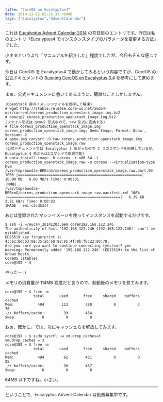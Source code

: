 ```yaml
---
title: "CoreOS on Eucalyptus4"
date: 2014-12-12 02:16:33 +0900
tags: ["Eucalyptus","AdventCalendar"]
---
```

これは [Eucalyptus Advent Calendar 2014](http://www.adventar.org/calendars/547) の12日目のエントリです。昨日は私のエントリ「[Eucalyptus4 でインスタンスタイプのパラメータを変更する方法](http://blog.osamu.habuka.jp/blog/2014/12/11/eucalyptus-advent-calendar-2014-11th/)」でした。

小ネタというより「マニュアルを紹介した」程度でしたが、今日もそんな感じです。

<!--more-->

今日は CoreOS を Eucalyptus4 で動かしてみるという内容ですが、CoreOS の公式ドキュメントの [Running CoreOS on Eucalyptus 3.4](https://coreos.com/docs/running-coreos/platforms/eucalyptus/) を参考にして進めます。

まぁ、公式ドキュメントに書いてあるように、簡単なことしかしません。

    (OpenStack 用のイメージファイルを取得して解凍)
    # wget http://stable.release.core-os.net/amd64-usr/current/coreos_production_openstack_image.img.bz2
    # bunzip2 coreos_production_openstack_image.img.bz2
    (ファイル形式は qcow2 形式なので、raw 形式に変換する)
    # file coreos_production_openstack_image.img
    coreos_production_openstack_image.img: Qemu Image, Format: Qcow , Version: 2
    # qemu-img convert -O raw coreos_production_openstack_image.img coreos_production_openstack_image.raw
    (公式ドキュメントでは Eucalyptus 3 系だったので 3 つのコマンドを利用しているが、Eucalyptus 4 系からは1コマンドで処理可能)
    # euca-install-image -b coreos -r x86_64 -i coreos_production_openstack_image.raw -n coreos --virtualization-type hvm
    /var/tmp/bundle-BRRcnG/coreos_production_openstack_image.raw.part.00 100% |=========================================================|  10.00 MB   8.00 MB/s Time: 0:00:01
    (中略)
    /var/tmp/bundle-BRRcnG/coreos_production_openstack_image.raw.manifest.xml 100% |====================================================|   6.39 kB   2.81 kB/s Time: 0:00:02
    IMAGE   emi-c3cd53c4

あとは登録されたマシンイメージを使ってインスタンスを起動するだけです。

    $ ssh -i ~/euca4_20141203.pem core@192.168.122.246
    The authenticity of host '192.168.122.246 (192.168.122.246)' can't be established.
    ED25519 key fingerprint is 43:6c:bd:63:0e:35:2b:b8:98:95:4f:8b:f6:22:80:78.
    Are you sure you want to continue connecting (yes/no)? yes
    Warning: Permanently added '192.168.122.246' (ED25519) to the list of known hosts.
    CoreOS (stable)
    core@192 ~ $

やったー  :)

メモリの消費量が 114MB 程度だと言うので、起動後のメモリを見てみます。

    core@192 ~ $ free -m
                 total       used       free     shared    buffers     cached
    Mem:           494        113        380          0          3         70
    -/+ buffers/cache:         39        454
    Swap:            0          0          0

おぉ、確かに。では、次にキャッシュらを解放してみます。

    core@192 ~ $ sudo sysctl -w vm.drop_caches=3
    vm.drop_caches = 3
    core@192 ~ $ free -m
                 total       used       free     shared    buffers     cached
    Mem:           494         62        431          0          0         25
    -/+ buffers/cache:         36        457
    Swap:            0          0          0

64MB 以下ですね。小さい。

----
ということで、Eucalyptus Advent Calendar は絶賛募集中です。


